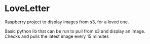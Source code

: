 # LoveLetter
Raspberry project to display images from s3, for a loved one. 

Basic python lib that can be run to pull from s3 and display an image. Checks and pulls the latest image every 15 minutes
